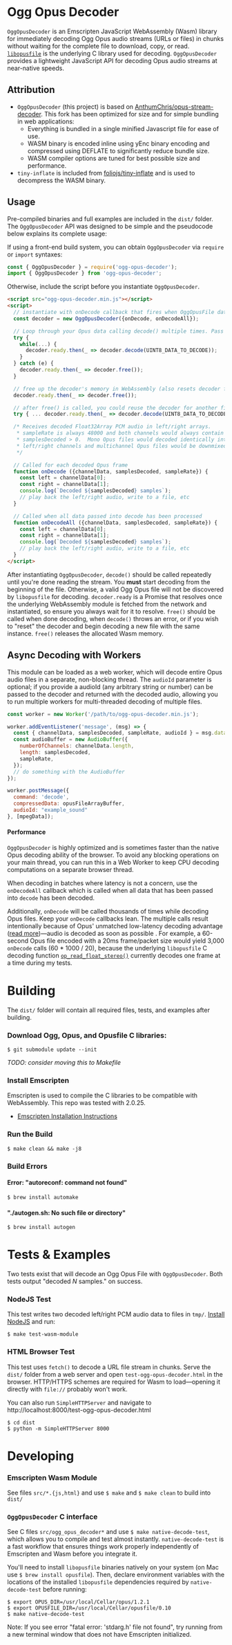 # Ogg Opus Decoder

`OggOpusDecoder` is an Emscripten JavaScript WebAssembly (Wasm) library for immediately decoding Ogg Opus audio streams (URLs or files) in chunks without waiting for the complete file to download, copy, or read. [`libopusfile`](https://opus-codec.org/docs/opusfile_api-0.7/index.html) is the underlying C library used for decoding. `OggOpusDecoder` provides a lightweight JavaScript API for decoding Opus audio streams at near-native speeds.

## Attribution
* `OggOpusDecoder` (this project) is based on [AnthumChris/opus-stream-decoder](https://github.com/AnthumChris/opus-stream-decoder). This fork has been optimized for size and for simple bundling in web applications:
  * Everything is bundled in a single minified Javascript file for ease of use.
  * WASM binary is encoded inline using yEnc binary encoding and compressed using DEFLATE to significantly reduce bundle size.
  * WASM compiler options are tuned for best possible size and performance.
* `tiny-inflate` is included from [foliojs/tiny-inflate](https://github.com/foliojs/tiny-inflate) and is used to decompress the WASM binary.

## Usage

Pre-compiled binaries and full examples are included in the `dist/` folder.  The `OggOpusDecoder` API was designed to be simple and the pseudocode below explains its complete usage:

If using a front-end build system, you can obtain `OggOpusDecoder` via `require` or `import` syntaxes:

```js
const { OggOpusDecoder } = require('ogg-opus-decoder');
import { OggOpusDecoder } from 'ogg-opus-decoder';
```

Otherwise, include the script before you instantiate `OggOpusDecoder`.

```html
<script src="ogg-opus-decoder.min.js"></script>
<script>
  // instantiate with onDecode callback that fires when OggOpusFile data is decoded
  const decoder = new OggOpusDecoder({onDecode, onDecodeAll});

  // Loop through your Opus data calling decode() multiple times. Pass a Uint8Array
  try {
    while(...) {
      decoder.ready.then(_ => decoder.decode(UINT8_DATA_TO_DECODE));
    }
  } catch (e) {
    decoder.ready.then(_ => decoder.free());
  }

  // free up the decoder's memory in WebAssembly (also resets decoder for reuse)
  decoder.ready.then(_ => decoder.free());

  // after free() is called, you could reuse the decoder for another file
  try { ... decoder.ready.then(_ => decoder.decode(UINT8_DATA_TO_DECODE) } ...

  /* Receives decoded Float32Array PCM audio in left/right arrays.
   * sampleRate is always 48000 and both channels would always contain data if
   * samplesDecoded > 0.  Mono Opus files would decoded identically into both
   * left/right channels and multichannel Opus files would be downmixed to 2 channels.
   */

  // Called for each decoded Opus frame
  function onDecode ({channelData, samplesDecoded, sampleRate}) {
    const left = channelData[0];
    const right = channelData[1];
    console.log(`Decoded ${samplesDecoded} samples`);
    // play back the left/right audio, write to a file, etc
  }

  // Called when all data passed into decode has been processed
  function onDecodeAll ({channelData, samplesDecoded, sampleRate}) {
    const left = channelData[0];
    const right = channelData[1];
    console.log(`Decoded ${samplesDecoded} samples`);
    // play back the left/right audio, write to a file, etc
  }
</script>
```

After instantiating `OggOpusDecoder`, `decode()` should be called repeatedly until you're done reading the stream.  You __must__ start decoding from the beginning of the file.  Otherwise, a valid Ogg Opus file will not be discovered by `libopusfile` for decoding.  `decoder.ready` is a Promise that resolves once the underlying WebAssembly module is fetched from the network and instantiated, so ensure you always wait for it to resolve.  `free()` should be called when done decoding, when `decode()` throws an error, or if you wish to "reset" the decoder and begin decoding a new file with the same instance.  `free()` releases the allocated Wasm memory.

## Async Decoding with Workers

This module can be loaded as a web worker, which will decode entire Opus audio files in a separate, non-blocking thread. The `audioId` parameter is optional; if you provide a audioId (any arbitrary string or number) can be passed to the decoder and returned with the decoded audio, allowing you to run multiple workers for multi-threaded decoding of multiple files.

```javascript
const worker = new Worker('/path/to/ogg-opus-decoder.min.js');

worker.addEventListener('message', (msg) => {
  const { channelData, samplesDecoded, sampleRate, audioId } = msg.data;
  const audioBuffer = new AudioBuffer({
    numberOfChannels: channelData.length,
    length: samplesDecoded,
    sampleRate,
  });
  // do something with the AudioBuffer
});

worker.postMessage({
  command: 'decode',
  compressedData: opusFileArrayBuffer,
  audioId: "example_sound" 
}, [mpegData]);
```

#### Performance
`OggOpusDecoder` is highly optimized and is sometimes faster than the native Opus decoding ability of the browser. To avoid any blocking operations on your main thread, you can run this in a Web Worker to keep CPU decoding computations on a separate browser thread.

When decoding in batches where latency is not a concern, use the `onDecodeAll` callback which is called when all data that has been passed into `decode` has been decoded.

Additionally, `onDecode` will be called thousands of times while decoding Opus files. Keep your `onDecode` callbacks lean.  The multiple calls result intentionally because of Opus' unmatched low-latency decoding advantage ([read more](https://opus-codec.org/comparison/#bitratelatency-comparison))—audio is decoded as soon as possible .  For example, a 60-second Opus file encoded with a 20ms frame/packet size would yield 3,000 `onDecode` calls (60 * 1000 / 20), because the underlying `libopusfile` C decoding function [`op_read_float_stereo()`](https://opus-codec.org/docs/opusfile_api-0.7/group__stream__decoding.html#ga9736f96563500c0978f56f0fd6bdad83) currently decodes one frame at a time during my tests.

# Building

The `dist/` folder will contain all required files, tests, and examples after building.

### Download Ogg, Opus, and Opusfile C libraries:
```
$ git submodule update --init
```

_TODO: consider moving this to Makefile_

### Install Emscripten

Emscripten is used to compile the C libraries to be compatible with WebAssembly.  This repo was tested with 2.0.25.

* [Emscripten Installation Instructions](https://kripken.github.io/emscripten-site/docs/getting_started/downloads.html#installation-instructions)

### Run the Build

```
$ make clean && make -j8
```


### Build Errors

#### Error: "autoreconf: command not found"

`$ brew install automake`

#### "./autogen.sh: No such file or directory"

`$ brew install autogen`

# Tests & Examples

Two tests exist that will decode an Ogg Opus File with `OggOpusDecoder`.  Both tests output "decoded _N_ samples." on success.

### NodeJS Test

This test writes two decoded left/right PCM audio data to files in `tmp/`. [Install NodeJS](https://nodejs.org/en/download/) and run:
```
$ make test-wasm-module
```

### HTML Browser Test

This test uses `fetch()` to decode a URL file stream in chunks.  Serve the `dist/` folder from a web server and open `test-ogg-opus-decoder.html` in the browser.  HTTP/HTTPS schemes are required for Wasm to load—opening it directly with `file://` probably won't work.

You can also run `SimpleHTTPServer` and navigate to http://localhost:8000/test-ogg-opus-decoder.html
```
$ cd dist
$ python -m SimpleHTTPServer 8000
```

# Developing

### Emscripten Wasm Module

See files `src/*.{js,html}` and use `$ make` and `$ make clean` to build into `dist/`

### `OggOpusDecoder` C interface

See C files `src/ogg_opus_decoder*` and use `$ make native-decode-test`, which allows you to compile and test almost instantly.  `native-decode-test` is a fast workflow that ensures things work properly independently of  Emscripten and Wasm before you integrate it.

You'll need to install `libopusfile` binaries natively on your system (on Mac use `$ brew install opusfile`).  Then, declare environment variables with the locations of the installed `libopusfile` dependencies required by `native-decode-test` before running:
```
$ export OPUS_DIR=/usr/local/Cellar/opus/1.2.1
$ export OPUSFILE_DIR=/usr/local/Cellar/opusfile/0.10
$ make native-decode-test
```

Note: If you see error "fatal error: 'stdarg.h' file not found", try running from a new terminal window that does not have Emscripten initialized.


